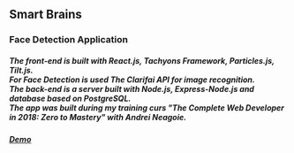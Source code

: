 ## Smart Brains
### Face Detection Application
##### The front-end is built with React.js, Tachyons Framework, Particles.js, Tilt.js. <br>For Face Detection is used The Clarifai API for image recognition. <br>The back-end is a server built with Node.js, Express-Node.js and database based on PostgreSQL. <br>The app was built during my training curs "The Complete Web Developer in 2018: Zero to Mastery" with Andrei Neagoie.
##### [Demo ](https://smart-brains-a.herokuapp.com/)
